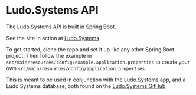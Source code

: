 # Ludo.Systems API

The Ludo.Systems API is built in Spring Boot.

See the site in action at [Ludo.Systems](https://ludo.systems).

To get started, clone the repo and set it up like any other Spring Boot project. Then follow the example in `src/main/resources/config/example.application.properties` to create your own `src/main/resources/config/application.properties`.

This is meant to be used in conjunction with the Ludo.Systems app, and a Ludo.Systems database, both found on the [Ludo.Systems GitHub](https://github.com/ludosystems).